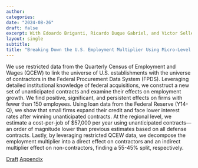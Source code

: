```yaml
---
author:
categories:
date: "2024-08-26"
draft: false
excerpt: With Edoardo Briganti, Ricardo Duque Gabriel, and Victor Sellemi. Work in progress.
layout: single
subtitle: 
title: "Breaking Down the U.S. Employment Multiplier Using Micro-Level Data"
---
```


We use restricted data from the Quarterly Census of Employment and Wages (QCEW) to link the universe of U.S. establishments with the universe of contractors in the Federal Procurement Data System (FPDS). Leveraging detailed institutional knowledge of federal acquisitions, we construct a new set of unanticipated contracts and examine their effects on employment growth. We find positive, significant, and persistent effects on firms with fewer than 150 employees. Using loan data from the Federal Reserve (Y14-Q), we show that small firms expand their credit and face lower interest rates after winning unanticipated contracts. At the regional level, we estimate a cost-per-job of $57,000 per year using unanticipated contracts—an order of magnitude lower than previous estimates based on all defense contracts. Lastly, by leveraging restricted QCEW data, we decompose the employment multiplier into a direct effect on contractors and an indirect multiplier effect on non-contractors, finding a 55-45% split, respectively.

<a class="link f6 f5-l dib pv1 ph2 " href="/research/firms_procurement/Procuring_Growth_in_the_US__LDE_FPDS_.pdf" title="Draft">Draft</a>
<a class="link f6 f5-l dib pv1 ph2 " href="/research/firms_procurement/Procuring_Growth_in_the_US__LDE_FPDS_appendix.pdf" title="Appendix">Appendix</a>